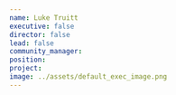 ```yaml
---
name: Luke Truitt
executive: false
director: false
lead: false
community_manager:   
position:  
project:  
image: ../assets/default_exec_image.png
---
```

